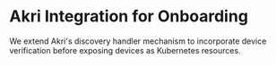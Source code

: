 # Akri Integration for Onboarding

We extend Akri's discovery handler mechanism to incorporate device verification before exposing devices as Kubernetes resources.

